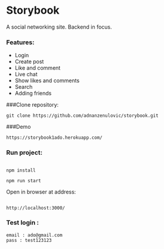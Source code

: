 # Storybook 
A social networking site. Backend in focus.


### Features:
* Login
* Create post
* Like and comment 
* Live chat
* Show likes and comments
* Search
* Adding friends



###Clone repository:

```
git clone https://github.com/adnanzenulovic/storybook.git
```

###Demo

```
https://storybook1ado.herokuapp.com/
```

### Run project:


```

npm install

npm run start

```

Open in browser at address:

```

http://localhost:3000/

```

### Test login :

```
email : ado@gmail.com
pass : test123123
